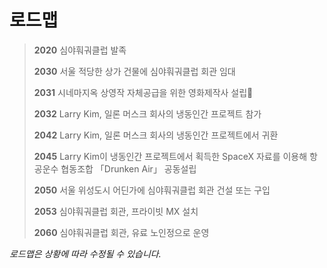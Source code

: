 # 로드맵
>**2020** 심야훠궈클럽 발족
>
>**2030** 서울 적당한 상가 건물에 심야훠궈클럽 회관 임대
>
>**2031** 시네마지옥 상영작 자체공급을 위한 영화제작사 설립
>
>**2032** Larry Kim, 일론 머스크 회사의 냉동인간 프로젝트 참가
>
>**2042** Larry Kim, 일론 머스크 회사의 냉동인간 프로젝트에서 귀환
>
>**2045** Larry Kim이 냉동인간 프로젝트에서 획득한 SpaceX 자료를 이용해 항공운수 협동조합 「Drunken Air」 공동설립
>
>**2050** 서울 위성도시 어딘가에 심야훠궈클럽 회관 건설 또는 구입
>
>**2053** 심야훠궈클럽 회관, 프라이빗 MX 설치
>
>**2060** 심야훠궈클럽 회관, 유료 노인정으로 운영

*로드맵은 상황에 따라 수정될 수 있습니다.*